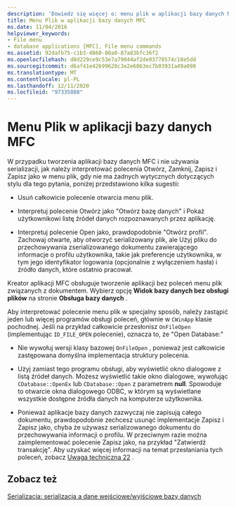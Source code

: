 ```yaml
---
description: 'Dowiedz się więcej o: menu plik w aplikacji bazy danych MFC'
title: Menu Plik w aplikacji bazy danych MFC
ms.date: 11/04/2016
helpviewer_keywords:
- File menu
- database applications [MFC], File menu commands
ms.assetid: 92dafb75-c1b3-4860-80a0-87a83bfc36f2
ms.openlocfilehash: d8d229ce9c53e7a79044af2de03778574c18e5dd
ms.sourcegitcommit: d6af41e42699628c3e2e6063ec7b03931a49a098
ms.translationtype: MT
ms.contentlocale: pl-PL
ms.lasthandoff: 12/11/2020
ms.locfileid: "97335888"
---
```

# <a name="file-menu-in-an-mfc-database-application"></a>Menu Plik w aplikacji bazy danych MFC

W przypadku tworzenia aplikacji bazy danych MFC i nie używania serializacji, jak należy interpretować polecenia Otwórz, Zamknij, Zapisz i Zapisz jako w menu plik, gdy nie ma żadnych wytycznych dotyczących stylu dla tego pytania, poniżej przedstawiono kilka sugestii:

- Usuń całkowicie polecenie otwarcia menu plik.

- Interpretuj polecenie Otwórz jako "Otwórz bazę danych" i Pokaż użytkownikowi listę źródeł danych rozpoznawanych przez aplikację.

- Interpretuj polecenie Open jako, prawdopodobnie "Otwórz profil". Zachowaj otwarte, aby otworzyć serializowany plik, ale Użyj pliku do przechowywania zserializowanego dokumentu zawierającego informacje o profilu użytkownika, takie jak preferencje użytkownika, w tym jego identyfikator logowania (opcjonalnie z wyłączeniem hasła) i źródło danych, które ostatnio pracował.

Kreator aplikacji MFC obsługuje tworzenie aplikacji bez poleceń menu plik związanych z dokumentem. Wybierz opcję **Widok bazy danych bez obsługi plików** na stronie **Obsługa bazy danych** .

Aby interpretować polecenie menu plik w specjalny sposób, należy zastąpić jeden lub więcej programów obsługi poleceń, głównie w `CWinApp` klasie pochodnej. Jeśli na przykład całkowicie przesłonisz `OnFileOpen` (implementując `ID_FILE_OPEN` polecenie), oznacza to, że "Open Database:"

- Nie wywołuj wersji klasy bazowej `OnFileOpen` , ponieważ jest całkowicie zastępowana domyślna implementacja struktury polecenia.

- Użyj zamiast tego programu obsługi, aby wyświetlić okno dialogowe z listą źródeł danych. Możesz wyświetlić takie okno dialogowe, wywołując `CDatabase::OpenEx` lub `CDatabase::Open` z parametrem **null**. Spowoduje to otwarcie okna dialogowego ODBC, w którym są wyświetlane wszystkie dostępne źródła danych na komputerze użytkownika.

- Ponieważ aplikacje bazy danych zazwyczaj nie zapisują całego dokumentu, prawdopodobnie zechcesz usunąć implementacje Zapisz i Zapisz jako, chyba że używasz serializowanego dokumentu do przechowywania informacji o profilu. W przeciwnym razie można zaimplementować polecenie Zapisz jako, na przykład "Zatwierdź transakcję". Aby uzyskać więcej informacji na temat przesłaniania tych poleceń, zobacz [Uwaga techniczna 22](tn022-standard-commands-implementation.md) .

## <a name="see-also"></a>Zobacz też

[Serializacja: serializacja a dane wejściowe/wyjściowe bazy danych](serialization-serialization-vs-database-input-output.md)
